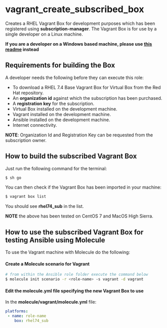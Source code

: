 # vagrant_create_subscribed_box

Creates a RHEL Vagrant Box for development purposes which has been registered using **subscription-manager**.
The Vagrant Box is for use by a single developer on a Linux machine.

**If you are a developer on a Windows based machine, please use [this readme](https://github.com/prometeo-cloud/vagrant_create_subscribed_box/blob/master/readme-win.md) instead**

## Requirements for building the Box

A developer needs the following before they can execute this role:

- To download a RHEL 7.4 Base Vagrant Box for Virtual Box from the Red Hat repository.
- An **organization id** against which the subscription has been purchased.
- A **registration key** for the subscription.
- Virtual Box installed on the development machine.
- Vagrant installed on the development machine.
- Ansible installed on the development machine.
- Internet connectivity.

**NOTE**: Organization Id and Registration Key can be requested from the subscription owner.

## How to build the subscribed Vagrant Box

Just run the following command for the terminal:

```bash
$ sh go
```

You can then check if the Vagrant Box has been imported in your machine:

```bash
$ vagrant box list
```
You should see **rhel74_sub** in the list.

**NOTE** the above has been tested on CentOS 7 and MacOS High Sierra.

## How to use the subscribed Vagrant Box for testing Ansible using Molecule

To use the Vagrant machine with Molecule do the following:

#### Create a Molecule scenario for Vagrant

 ```bash
 # from within the Ansible role folder execute the command below
 $ molecule init scenario -r <role-name> -s vagrant -d vagrant
 ```

#### Edit the molecule.yml file specifying the new Vagrant Box to use

In the **molecule/vagrant/molecule.yml** file:

 ```yaml
platforms:
  - name: role-name
     box: rhel74_sub
 ```
